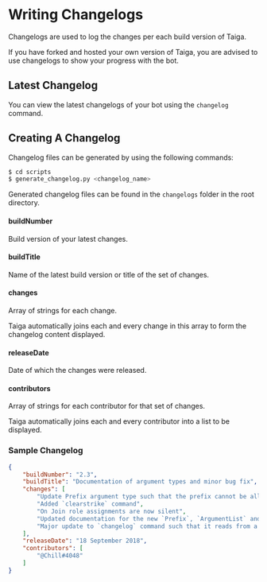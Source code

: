 # Writing Changelogs
Changelogs are used to log the changes per each build version of Taiga. 

If you have forked and hosted your own version of Taiga, you are advised to use changelogs to show your progress with the 
bot.

## Latest Changelog
You can view the latest changelogs of your bot using the `changelog` command.

## Creating A Changelog
Changelog files can be generated by using the following commands:

```bash
$ cd scripts
$ generate_changelog.py <changelog_name>
```

Generated changelog files can be found in the `changelogs` folder in the root directory.

#### buildNumber
Build version of your latest changes.

#### buildTitle
Name of the latest build version or title of the set of changes.

#### changes
Array of strings for each change. 

Taiga automatically joins each and every change in this array to form the changelog content displayed.

#### releaseDate
Date of which the changes were released.

#### contributors
Array of strings for each contributor for that set of changes.

Taiga automatically joins each and every contributor into a list to be displayed.

### Sample Changelog
```json
{
	"buildNumber": "2.3",
	"buildTitle": "Documentation of argument types and minor bug fix",
	"changes": [
		"Update Prefix argument type such that the prefix cannot be all letters/digits",
		"Added `clearstrike` command",
		"On Join role assignments are now silent",
		"Updated documentation for the new `Prefix`, `ArgumentList` and `StrikeId` argument types",
		"Major update to `changelog` command such that it reads from a JSON file which extracts more useful information"
	],
	"releaseDate": "18 September 2018",
	"contributors": [
		"@Chill#4048"
	]
}
```
